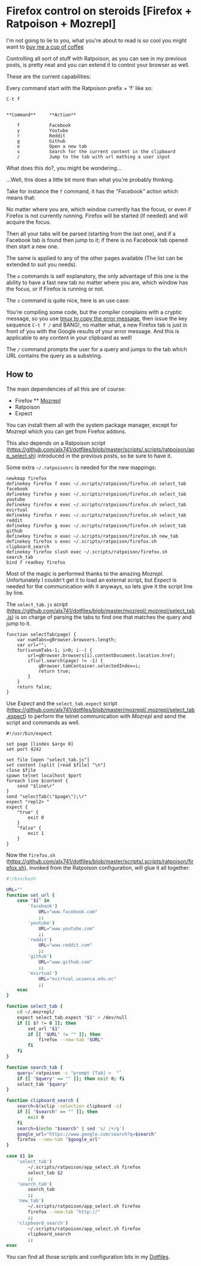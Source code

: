 # Firefox control on steroids [Firefox + Ratpoison + Mozrepl]

I'm not going to lie to you, what you're about to read is so cool you might want
to [buy me a cup of
coffee](https://www.paypal.com/us/cgi-bin/webscr?cmd=_flow&SESSION=WtAxF9gXl6Zbz4_RfrSZjy80ao5qLGeuCle8H9jrn1CLNEFtrnhnEg1V7DO&dispatch=5885d80a13c0db1f8e263663d3faee8dcce3e160f5b9538489e17951d2c62172)

Controlling all sort of stuff with Ratpoison, as you can see in my previous
posts, is pretty neat and you can extend it to control your browser as well.

These are the current capabilities:

Every command start with the Ratpoison prefix + 'f' like so:

    C-t f


    **Command**     **Action**

        f           Facebook
        y           Youtube
        r           Reddit
        g           Github
        o           Open a new tab
        s           Search for the current content in the clipboard
        /           Jump to the tab with url mathing a user input


What does this do?, you might be wondering...

...Well, this does a little bit more than what you're probably thinking.

Take for instance the `f` command, it has the *"Facebook"* action which means
that:

No matter where you are, which window currently has the focus, or even if
Firefox is not currently running. Firefox will be started (if needed) and will
acquire the focus.

Then all your tabs will be parsed (starting from the last one), and if a
Facebook tab is found then jump to it; if there is no Facebook tab opened then
start a new one.

The same is applied to any of the other pages available (The list can be
extended to suit you needs).

The `o` commands is self explanatory, the only advantage of this one is the
ability to have a fast new tab no matter where you are, which window has the
focus, or if Firefox is running or not.

The `s` command is quite nice, here is an use case:

You're compiling some code, but the compiler complains with a cryptic message,
so you use [tmux to copy the error
message](https://github.com/alx741/dotfiles/blob/master/tmux/.tmux.conf#L55-L59),
then issue the key sequence `C-t f /` and BANG!, no matter what, a new Firefox
tab is just in front of you with the Google results of your error message. And
this is applicable to any content in your clipboard as well!

The `/` command prompts the user for a query and jumps to the tab which URL
contains the query as a substring.


## How to

The main dependencies of all this are of course:

* Firefox
** [Mozrepl](https://github.com/bard/mozrepl)
* Ratpoison
* Expect

You can install them all with the system package manager, except for Mozrepl
which you can get from Firefox addons.

This also depends on a Ratpoison script
(https://github.com/alx741/dotfiles/blob/master/scripts/.scripts/ratpoison/app_select.sh)
introduced in the previous posts, so be sure to have it.

Some extra `~/.ratpoisonrc` is needed for the new mappings:

    newkmap firefox
    definekey firefox f exec ~/.scripts/ratpoison/firefox.sh select_tab facebook
    definekey firefox y exec ~/.scripts/ratpoison/firefox.sh select_tab youtube
    definekey firefox e exec ~/.scripts/ratpoison/firefox.sh select_tab evirtual
    definekey firefox r exec ~/.scripts/ratpoison/firefox.sh select_tab reddit
    definekey firefox g exec ~/.scripts/ratpoison/firefox.sh select_tab github
    definekey firefox o exec ~/.scripts/ratpoison/firefox.sh new_tab
    definekey firefox s exec ~/.scripts/ratpoison/firefox.sh clipboard_search
    definekey firefox slash exec ~/.scripts/ratpoison/firefox.sh search_tab
    bind f readkey firefox


Most of the magic is performed thanks to the amazing *Mozrepl*. Unfortunately I
couldn't get it to load an external script, but *Expect* is needed for the
communication with it anyways, so lets give it the script line by line.

The `select_tab.js` script
(https://github.com/alx741/dotfiles/blob/master/mozrepl/.mozrepl/select_tab.js)
is on charge of parsing the tabs to find one that matches the query and jump to
it.

    function selectTab(page) {
        var numTabs=gBrowser.browsers.length;
        var url="";
        for(i=numTabs-1; i>0; i--) {
            url=gBrowser.browsers[i].contentDocument.location.href;
            if(url.search(page) != -1) {
                gBrowser.tabContainer.selectedIndex=i;
                return true;
            }
        }
        return false;
    }


Use *Expect* and the `select_tab.expect` script
(https://github.com/alx741/dotfiles/blob/master/mozrepl/.mozrepl/select_tab.expect)
to perform the telnet communication with *Mozrepl* and send the script and
commands as well.

    #!/usr/bin/expect

    set page [lindex $argv 0]
    set port 4242

    set file [open "select_tab.js"]
    set content [split [read $file] "\n"]
    close $file
    spawn telnet localhost $port
    foreach line $content {
        send "$line\r"
    }
    send "selectTab(\"$page\");\r"
    expect "repl2> "
    expect {
        "true" {
            exit 0
        }
        "false" {
            exit 1
        }
    }


Now the `firefox.sh`
(https://github.com/alx741/dotfiles/blob/master/scripts/.scripts/ratpoison/firefox.sh),
invoked from the Ratpoison configuration, will glue it all together.

```sh
#!/bin/bash

URL=""
function set_url {
    case "$1" in
        'facebook')
            URL="www.facebook.com"
            ;;
        'youtube')
            URL="www.youtube.com"
            ;;
        'reddit')
            URL="www.reddit.com"
            ;;
        'github')
            URL="www.github.com"
            ;;
        'evirtual')
            URL="evirtual.ucuenca.edu.ec"
            ;;
    esac
}

function select_tab {
    cd ~/.mozrepl/
    expect select_tab.expect "$1" > /dev/null
    if [[ $? != 0 ]]; then
        set_url "$1"
        if [[ "$URL" != "" ]]; then
            firefox --new-tab "$URL"
        fi
    fi
}

function search_tab {
    query=`ratpoison -c "prompt [Tab] >  "`
    if [[ "$query" == "" ]]; then exit 0; fi
    select_tab "$query"
}

function clipboard_search {
    search=$(xclip -selection clipboard -o)
    if [[ "$search" == "" ]]; then
        exit 0
    fi
    search=$(echo "$search" | sed 's/ /+/g')
    google_url="https://www.google.com/search?q=$search"
    firefox --new-tab "$google_url"
}

case $1 in
    'select_tab')
        ~/.scripts/ratpoison/app_select.sh firefox
        select_tab $2
        ;;
    'search_tab')
        search_tab
        ;;
    'new_tab')
        ~/.scripts/ratpoison/app_select.sh firefox
        firefox --new-tab "http://"
        ;;
    'clipboard_search')
        ~/.scripts/ratpoison/app_select.sh firefox
        clipboard_search
        ;;
esac
```


You can find all those scripts and configuration bits in my
[Dotfiles](https://github.com/alx741/dotfiles).
